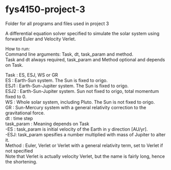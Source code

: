 # fys4150-project-3
Folder for all programs and files used in project 3

A differential equation solver specified to simulate the solar system using forward Euler and Velocity Verlet.

How to run:  
Command line arguments: Task, dt, task_param and method.  
Task and dt always required, task_param and Method optional and depends on Task.  

   Task : ES, ESJ, WS or GR  
   ES : Earth-Sun system. The Sun is fixed to origo.  
   ESJ1 : Earth-Sun-Jupiter system. The Sun is fixed to origo.  
   ESJ2 : Earth-Sun-Jupiter system. Sun not fixed to origo, total momentum fixed to 0.  
   WS : Whole solar system, including Pluto. The Sun is not fixed to origo.  
   GR : Sun-Mercury system with a general relativity correction to the gravitational force.  
   dt : time step  
   task_param : Meaning depends on Task  
     -ES : task_param is initial velocity of the Earth in y direction [AU/yr].  
     -ESJ: task_param spesifies a number multiplied with mass of Jupiter to alter it.  
   Method : Euler, Verlet or Verlet with a general relativity term, set to Verlet if not specified  
    Note that Verlet is actually velocity Verlet, but the name is fairly long, hence the shortening.  
